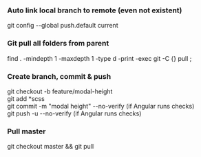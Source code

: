 ### Auto link local branch to remote (even not existent)  
git config --global push.default current  

### Git pull all folders from parent
find . -mindepth 1 -maxdepth 1 -type d -print -exec git -C {} pull \;  

### Create branch, commit & push  
git  checkout -b feature/modal-height  
git add *scss  
git commit -m "modal height" --no-verify (if Angular runs checks)  
git push -u --no-verify (if Angular runs checks)  

### Pull master
git checkout master && git pull
